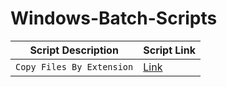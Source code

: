 # Windows-Batch-Scripts

| Script Description        | Script Link                                      |
| ------------------------- | ------------------------------------------------ |
| `Copy Files By Extension` | <a href="/bat/copyFilesByExtension.bat">Link</a> |